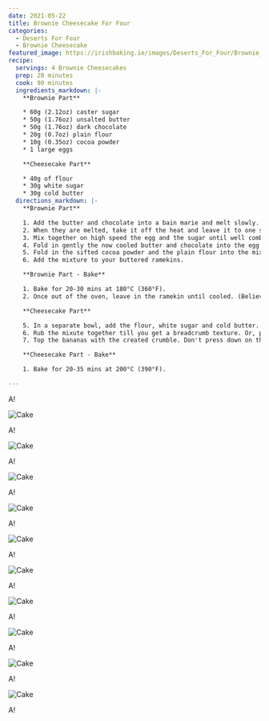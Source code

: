 ```yaml
---
date: 2021-05-22
title: Brownie Cheesecake For Four
categories:
  - Deserts For Four
  - Brownie Cheesecake
featured_image: https://irishbaking.ie/images/Deserts_For_Four/Brownie_Cheesecake/Image_10.jpg
recipe:
  servings: 4 Brownie Cheesecakes
  prep: 20 minutes
  cook: 90 minutes
  ingredients_markdown: |-
    **Brownie Part**

    * 60g (2.12oz) caster sugar
    * 50g (1.76oz) unsalted butter
    * 50g (1.76oz) dark chocolate
    * 20g (0.7oz) plain flour
    * 10g (0.35oz) cocoa powder
    * 1 large eggs

    **Cheesecake Part**

    * 40g of flour
    * 30g white sugar
    * 30g cold butter
  directions_markdown: |-
    **Brownie Part**

    1. Add the butter and chocolate into a bain marie and melt slowly. 
    2. When they are melted, take it off the heat and leave it to one side.
    3. Mix together on high speed the egg and the sugar until well combined. 
    4. Fold in gently the now cooled butter and chocolate into the egg and sugar bowl.
    5. Fold in the sifted cocoa powder and the plain flour into the mix.
    6. Add the mixture to your buttered ramekins.

    **Brownie Part - Bake**

    1. Bake for 20-30 mins at 180°C (360°F).
    2. Once out of the oven, leave in the ramekin until cooled. (Believe me... it will fall apart!)

    **Cheesecake Part**

    5. In a separate bowl, add the flour, white sugar and cold butter.
    6. Rub the mixute together till you get a breadcrumb texture. Or, pop it into the food processor to mix it well.
    7. Top the bananas with the created crumble. Don't press down on the crumble, you want some air flowing.

    **Cheesecake Part - Bake**

    1. Bake for 20-35 mins at 200°C (390°F).

---
```

A!

![Cake](https://irishbaking.ie/images/Deserts_For_Four/Brownie_Cheesecake/Image_1.jpg)

A!

![Cake](https://irishbaking.ie/images/Deserts_For_Four/Brownie_Cheesecake/Image_2.jpg)

A!

![Cake](https://irishbaking.ie/images/Deserts_For_Four/Brownie_Cheesecake/Image_3.jpg)

A!

![Cake](https://irishbaking.ie/images/Deserts_For_Four/Brownie_Cheesecake/Image_4.jpg)

A!

![Cake](https://irishbaking.ie/images/Deserts_For_Four/Brownie_Cheesecake/Image_5.jpg)

A!

![Cake](https://irishbaking.ie/images/Deserts_For_Four/Brownie_Cheesecake/Image_6.jpg)

A!

![Cake](https://irishbaking.ie/images/Deserts_For_Four/Brownie_Cheesecake/Image_7.jpg)

A!

![Cake](https://irishbaking.ie/images/Deserts_For_Four/Brownie_Cheesecake/Image_8.jpg)

A!

![Cake](https://irishbaking.ie/images/Deserts_For_Four/Brownie_Cheesecake/Image_9.jpg)

A!

![Cake](https://irishbaking.ie/images/Deserts_For_Four/Brownie_Cheesecake/Image_10.jpg)

A!
